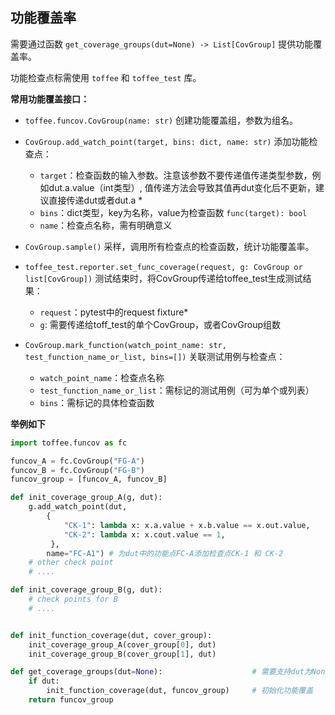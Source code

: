 
## 功能覆盖率

需要通过函数 `get_coverage_groups(dut=None) -> List[CovGroup]` 提供功能覆盖率。

功能检查点标需使用 `toffee` 和 `toffee_test` 库。


**常用功能覆盖接口：**

- `toffee.funcov.CovGroup(name: str)`
  创建功能覆盖组，参数为组名。

- `CovGroup.add_watch_point(target, bins: dict, name: str)`
  添加功能检查点：
    - `target`：检查函数的输入参数。注意该参数不要传递值传递类型参数，例如dut.a.value（int类型）, 值传递方法会导致其值再dut变化后不更新，建议直接传递dut或者dut.a *
    - `bins`：dict类型，key为名称，value为检查函数 `func(target): bool`
    - `name`：检查点名称，需有明确意义

- `CovGroup.sample()`
  采样，调用所有检查点的检查函数，统计功能覆盖率。

- `toffee_test.reporter.set_func_coverage(request, g: CovGroup or list[CovGroup])`
  测试结束时，将CovGroup传递给toffee_test生成测试结果：
  - `request`：pytest中的request fixture*
  - `g`: 需要传递给toff_test的单个CovGroup，或者CovGroup组数

- `CovGroup.mark_function(watch_point_name: str, test_function_name_or_list, bins=[])`
  关联测试用例与检查点：
    - `watch_point_name`：检查点名称
    - `test_function_name_or_list`：需标记的测试用例（可为单个或列表）
    - `bins`：需标记的具体检查函数

**举例如下**

```python
import toffee.funcov as fc

funcov_A = fc.CovGroup("FG-A")
funcov_B = fc.CovGroup("FG-B")
funcov_group = [funcov_A, funcov_B]

def init_coverage_group_A(g, dut):
    g.add_watch_point(dut,
        {
            "CK-1": lambda x: x.a.value + x.b.value == x.out.value,
            "CK-2": lambda x: x.cout.value == 1,
         },
        name="FC-A1") # 为dut中的功能点FC-A添加检查点CK-1 和 CK-2
    # other check point
    # ....

def init_coverage_group_B(g, dut):
    # check points for B
    # ....


def init_function_coverage(dut, cover_group):
    init_coverage_group_A(cover_group[0], dut)
    init_coverage_group_B(cover_group[1], dut)

def get_coverage_groups(dut=None):                    # 需要支持dut为None
    if dut:
        init_function_coverage(dut, funcov_group)     # 初始化功能覆盖
    return funcov_group
```

